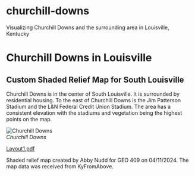 # churchill-downs
Visualizing Churchill Downs and the surrounding area in Louisville, Kentucky

# Churchill Downs in Louisville
## Custom Shaded Relief Map for South Louisville

Churchill Downs is in the center of South Louisville. It is surrounded by residential housing. To the east of Churchill Downs is the Jim Patterson Stadium and the L&N Federal Credit Union Stadium. The area has a consistent elevation with the stadiums and vegetation being the highest points on the map.

![Churchill Downs](Layout1.jpg)     
*Churchill Downs*

[Layout1.pdf](Layout1.pdf)     

Shaded relief map created by Abby Nudd for GEO 409 on 04/11/2024. The map data was received from KyFromAbove.